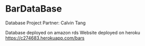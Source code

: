 # BarDataBase
Database Project 
Partner: Calvin Tang

Database deployed on amazon rds
Website deployed on heroku
https://c274683.herokuapp.com/bars
